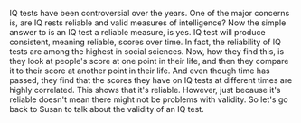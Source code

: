IQ tests have been controversial over the years. One of the major concerns is,
are IQ rests reliable and valid measures of intelligence? Now the simple answer
to is an IQ test a reliable measure, is yes. IQ test will produce consistent,
meaning reliable, scores over time. In fact, the reliability of IQ tests are
among the highest in social sciences. Now, how they find this, is they look at
people's score at one point in their life, and then they compare it to their
score at another point in their life. And even though time has passed, they
find that the scores they have on IQ tests at different times are highly
correlated. This shows that it's reliable. However, just because it's reliable
doesn't mean there might not be problems with validity. So let's go back to
Susan to talk about the validity of an IQ test.
